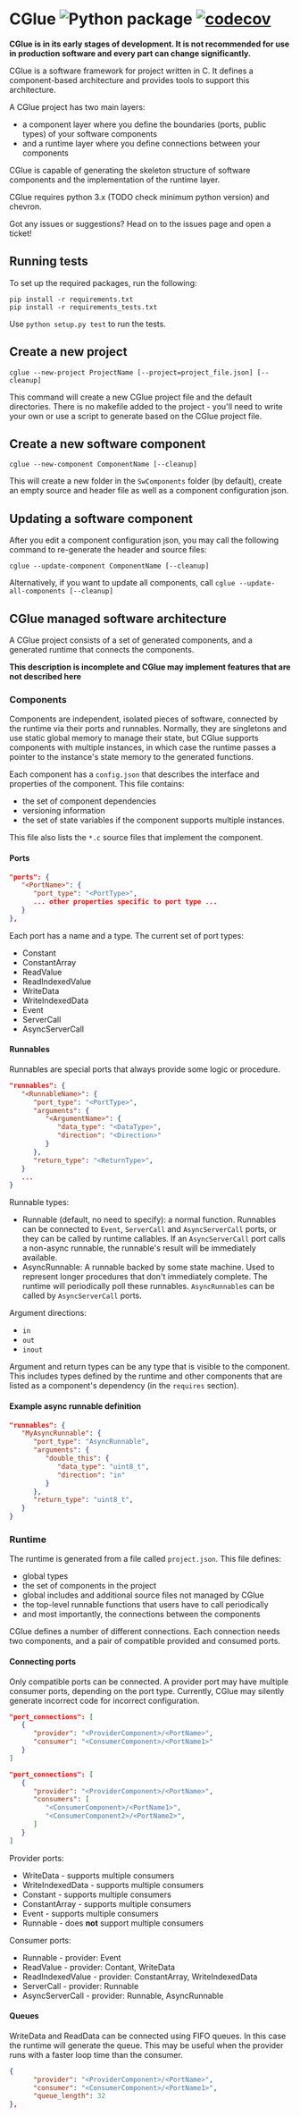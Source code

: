 CGlue ![Python package](https://github.com/RevolutionRobotics/CGlue/workflows/Python%20package/badge.svg) [![codecov](https://codecov.io/gh/RevolutionRobotics/CGlue/branch/master/graph/badge.svg)](https://codecov.io/gh/RevolutionRobotics/CGlue)
=====

__CGlue is in its early stages of development. It is not recommended for use in
production software and every part can change significantly.__

CGlue is a software framework for project written in C. It defines a component-based
architecture and provides tools to support this architecture.

A CGlue project has two main layers:

- a component layer where you define the boundaries (ports, public types) of your software
   components
- and a runtime layer where you define connections between your components

CGlue is capable of generating the skeleton structure of software components
and the implementation of the runtime layer.

CGlue requires python 3.x (TODO check minimum python version) and chevron.

Got any issues or suggestions? Head on to the issues page and open a ticket!

Running tests
-------------

To set up the required packages, run the following:

```shell
pip install -r requirements.txt
pip install -r requirements_tests.txt
```

Use `python setup.py test` to run the tests.

Create a new project
--------------------

`cglue --new-project ProjectName [--project=project_file.json] [--cleanup]`

This command will create a new CGlue project file and the default directories.
There is no makefile added to the project - you'll need to write your own
or use a script to generate based on the CGlue project file.

Create a new software component
-------------------------------

`cglue --new-component ComponentName [--cleanup]`

This will create a new folder in the `SwComponents` folder (by default), create an empty source and
header file as well as a component configuration json.

Updating a software component
-----------------------------

After you edit a component configuration json, you may call the following command to re-generate
the header and source files:

`cglue --update-component ComponentName [--cleanup]`

Alternatively, if you want to update all components, call `cglue --update-all-components [--cleanup]`

CGlue managed software architecture
-----------------------------------

A CGlue project consists of a set of generated components, and a generated runtime that connects
the components.

__This description is incomplete and CGlue
may implement features that are not described here__

### Components

Components are independent, isolated pieces of software, connected by the runtime via their ports
and runnables. Normally, they are singletons and use
static global memory to manage their state, but CGlue supports components with multiple instances,
in which case the runtime passes a pointer to the instance's state memory to the generated functions.

Each component has a `config.json` that describes the interface and properties of the component.
This file contains:

- the set of component dependencies
- versioning information
- the set of state variables if the component supports multiple instances.

This file also lists the `*.c` source files
that implement the component.

#### Ports

```json
"ports": {
   "<PortName>": {
      "port_type": "<PortType>",
      ... other properties specific to port type ...
   }
},
```

Each port has a name and a type. The current set of port types:

- Constant
- ConstantArray
- ReadValue
- ReadIndexedValue
- WriteData
- WriteIndexedData
- Event
- ServerCall
- AsyncServerCall

#### Runnables

Runnables are special ports that always provide some logic or procedure.

```json
"runnables": {
   "<RunnableName>": {
      "port_type": "<PortType>",
      "arguments": {
         "<ArgumentName>": {
            "data_type": "<DataType>",
            "direction": "<Direction>"
         }
      },
      "return_type": "<ReturnType>",
   }
   ...
}
```

Runnable types:

- Runnable (default, no need to specify): a normal function.
  Runnables can be connected to `Event`, `ServerCall` and `AsyncServerCall` ports, or they can be
  called by runtime callables. If an `AsyncServerCall` port calls a non-async runnable, the
  runnable's result will be immediately available.
- AsyncRunnable: A runnable backed by some state machine. Used to represent longer
  procedures that don't immediately complete. The runtime will periodically poll these runnables.
  `AsyncRunnable`s can be called by `AsyncServerCall` ports.

Argument directions:

- `in`
- `out`
- `inout`

Argument and return types can be any type that is visible to the component. This includes types
defined by the runtime and other components that are listed as a component's dependency (in the
`requires` section).

#### Example async runnable definition

```json
"runnables": {
   "MyAsyncRunnable": {
      "port_type": "AsyncRunnable",
      "arguments": {
         "double_this": {
            "data_type": "uint8_t",
            "direction": "in"
         }
      },
      "return_type": "uint8_t",
   }
}
```

### Runtime

The runtime is generated from a file called `project.json`. This file defines:

- global types
- the set of components in the project
- global includes and additional source files not managed by CGlue
- the top-level runnable functions that users have to call periodically
- and most importantly, the connections between the components

CGlue defines a number of different connections. Each connection needs two components, and a pair
of compatible provided and consumed ports.

#### Connecting ports

Only compatible ports can be connected. A provider port may have multiple consumer ports, depending
on the port type. Currently, CGlue may silently generate incorrect code for incorrect configuration.

```json
"port_connections": [
   {
      "provider": "<ProviderComponent>/<PortName>",
      "consumer": "<ConsumerComponent>/<PortName1>"
   }
]
```

```json
"port_connections": [
   {
      "provider": "<ProviderComponent>/<PortName>",
      "consumers": [
         "<ConsumerComponent>/<PortName1>",
         "<ConsumerComponent2>/<PortName2>",
      ]
   }
]
```

Provider ports:

- WriteData - supports multiple consumers
- WriteIndexedData - supports multiple consumers
- Constant - supports multiple consumers
- ConstantArray - supports multiple consumers
- Event - supports multiple consumers
- Runnable - does __not__ support multiple consumers

Consumer ports:

- Runnable - provider: Event
- ReadValue - provider: Contant, WriteData
- ReadIndexedValue - provider: ConstantArray, WriteIndexedData
- ServerCall - provider: Runnable
- AsyncServerCall - provider: Runnable, AsyncRunnable

#### Queues

WriteData and ReadData can be connected using FIFO queues. In this case the runtime will generate
the queue. This may be useful when the provider runs with a faster loop time than the consumer.

```json
{
      "provider": "<ProviderComponent>/<PortName>",
      "consumer": "<ConsumerComponent>/<PortName1>",
      "queue_length": 32
},
```
